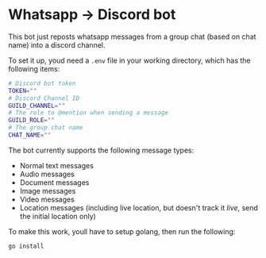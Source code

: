 # Whatsapp -> Discord bot

This bot just reposts whatsapp messages from a group chat (based on chat name) into a discord channel.

To set it up, youd need a `.env` file in your working directory, which has the following items:

```sh
# Discord bot token
TOKEN=""
# Discord Channel ID
GUILD_CHANNEL=""
# The role to @mention when sending a message
GUILD_ROLE=""
# The group chat name
CHAT_NAME=""
```

The bot currently supports the following message types:
- Normal text messages
- Audio messages
- Document messages
- Image messages
- Video messages
- Location messages (including live location, but doesn't track it *live*, send the initial location only)

To make this work, youll have to setup golang, then run the following:

```
go install 